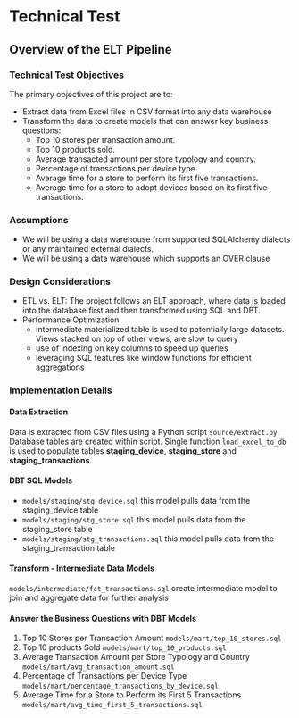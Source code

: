 # Technical Test

## Overview of the ELT Pipeline

### Technical Test Objectives

The primary objectives of this project are to:
- Extract data from Excel files in CSV format into any data warehouse
- Transform the data to create models that can answer key business questions:
  - Top 10 stores per transaction amount.
  - Top 10 products sold.
  - Average transacted amount per store typology and country.
  - Percentage of transactions per device type.
  - Average time for a store to perform its first five transactions.
  - Average time for a store to adopt devices based on its first five transactions.

### Assumptions

 - We will be using a data warehouse from supported SQLAlchemy dialects or any maintained external dialects.
 - We will be using a data warehouse which supports an OVER clause

### Design Considerations

- ETL vs. ELT: The project follows an ELT approach, where data is loaded into the database first and then transformed using SQL and DBT.
- Performance Optimization
  - intermediate materialized table is used to potentially large datasets. Views stacked on top of other views, are slow to query
  - use of indexing on key columns to speed up queries
  - leveraging SQL features like window functions for efficient aggregations

### Implementation Details

#### Data Extraction
Data is extracted from CSV files using a Python script `source/extract.py`. Database tables are created within script.
Single function `load_excel_to_db` is used to populate tables **staging_device**, **staging_store** and **staging_transactions**.

#### DBT SQL Models
- `models/staging/stg_device.sql` this model pulls data from the staging_device table
- `models/staging/stg_store.sql` this model pulls data from the staging_store table
- `models/staging/stg_transactions.sql` this model pulls data from the staging_transaction table

#### Transform - Intermediate Data Models

`models/intermediate/fct_transactions.sql` create intermediate model to join and aggregate data for further analysis

#### Answer the Business Questions with DBT Models

1. Top 10 Stores per Transaction Amount `models/mart/top_10_stores.sql`
2. Top 10 products Sold `models/mart/top_10_products.sql`
3. Average Transaction Amount per Store Typology and Country `models/mart/avg_transaction_amount.sql`
4. Percentage of Transactions per Device Type `models/mart/percentage_transactions_by_device.sql`
5. Average Time for a Store to Perform its First 5 Transactions `models/mart/avg_time_first_5_transactions.sql`

